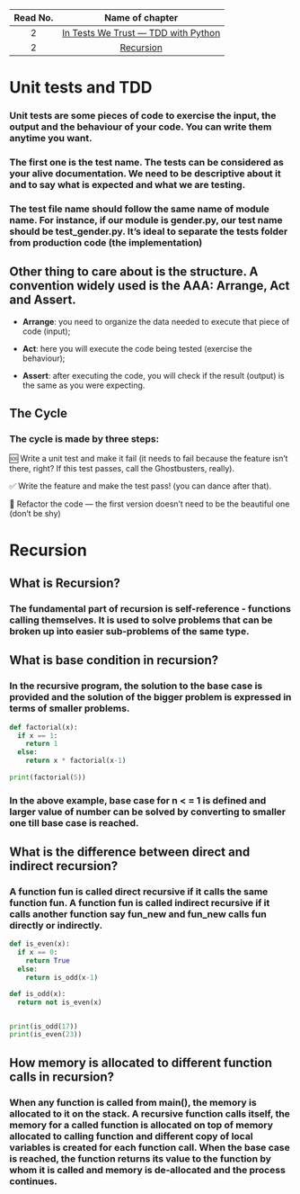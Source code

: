 |Read No. | Name of chapter|
|:---------: |:--------------:|
|2|[In Tests We Trust — TDD with Python](Python-Recursion.md)
|2|[Recursion](Recursion.md)















# Unit tests and TDD

### Unit tests are some pieces of code to exercise the input, the output and the behaviour of your code. You can write them anytime you want.

### The first one is the test name. The tests can be considered as your alive documentation. We need to be descriptive about it and to say what is expected and what we are testing.

### The test file name should follow the same name of module name. For instance, if our module is gender.py, our test name should be test_gender.py. It’s ideal to separate the tests folder from production code (the implementation)

## Other thing to care about is the structure. A convention widely used is the AAA: Arrange, Act and Assert.

- **Arrange**: you need to organize the data needed to execute that piece of code (input);

- **Act**: here you will execute the code being tested (exercise the behaviour);

- **Assert**: after executing the code, you will check if the result (output) is the same as you were expecting.

## The Cycle
### The cycle is made by three steps:
🆘 Write a unit test and make it fail (it needs to fail because the feature isn’t there, right? If this test passes, call the Ghostbusters, really).

✅ Write the feature and make the test pass! (you can dance after that).

🔵 Refactor the code — the first version doesn’t need to be the beautiful one (don’t be shy)



# Recursion

## What is Recursion? 
### The fundamental part of recursion is self-reference - functions calling themselves. It is used to solve problems that can be broken up into easier sub-problems of the same type.

## What is base condition in recursion? 
### In the recursive program, the solution to the base case is provided and the solution of the bigger problem is expressed in terms of smaller problems. 

```python
def factorial(x):
  if x == 1:
    return 1
  else: 
    return x * factorial(x-1)
    
print(factorial(5))

```
### In the above example, base case for n < = 1 is defined and larger value of number can be solved by converting to smaller one till base case is reached.

## What is the difference between direct and indirect recursion? 

### A function fun is called direct recursive if it calls the same function fun. A function fun is called indirect recursive if it calls another function say fun_new and fun_new calls fun directly or indirectly. 
```python
def is_even(x):
  if x == 0:
    return True
  else:
    return is_odd(x-1)

def is_odd(x):
  return not is_even(x)


print(is_odd(17))
print(is_even(23))
```

## How memory is allocated to different function calls in recursion? 

### When any function is called from main(), the memory is allocated to it on the stack. A recursive function calls itself, the memory for a called function is allocated on top of memory allocated to calling function and different copy of local variables is created for each function call. When the base case is reached, the function returns its value to the function by whom it is called and memory is de-allocated and the process continues.

